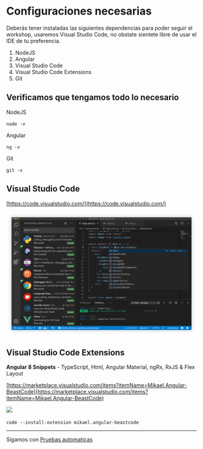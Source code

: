 # Configuraciones necesarias

Deberás tener instaladas las siguientes dependencias para poder seguir el workshop, usaremos Visual Studio Code, no obstate sientete libre de usar el IDE de tu preferencia.

1. NodeJS
2. Angular
3. Visual Studio Code
4. Visual Studio Code Extensions
5. Git

## Verificamos que tengamos todo lo necesario

NodeJS
```text
node -v
```

Angular
```text
ng -v
```

Git
```text
git -v
```

## Visual Studio Code

[https://code.visualstudio.com/](https://code.visualstudio.com/)

<img src="vscode.png" width="750">

## Visual Studio Code Extensions

**Angular 8 Snippets** - TypeScript, Html, Angular Material, ngRx, RxJS & Flex Layout

[https://marketplace.visualstudio.com/items?itemName=Mikael.Angular-BeastCode](https://marketplace.visualstudio.com/items?itemName=Mikael.Angular-BeastCode)

<img src="https://mikael.gallerycdn.vsassets.io/extensions/mikael/angular-beastcode/8.1.2/1574615073126/Microsoft.VisualStudio.Services.Icons.Default" width="128">

```text
code --install-extension mikael.angular-beastcode
```

---

Sigamos con [Pruebas automaticas](../1-pruebas-automaticas/1-1-pruebas-automaticas.md)
